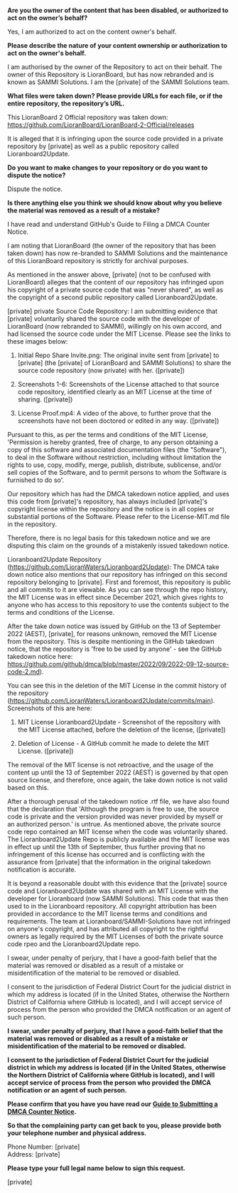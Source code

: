 **Are you the owner of the content that has been disabled, or authorized to act on the owner’s behalf?**

Yes, I am authorized to act on the content owner's behalf.

**Please describe the nature of your content ownership or authorization to act on the owner's behalf.**

I am authorised by the owner of the Repository to act on their behalf. The owner of this Repository is LioranBoard, but has now rebranded and is known as SAMMI Solutions. I am the [private] of the SAMMI Solutions team.

**What files were taken down? Please provide URLs for each file, or if the entire repository, the repository’s URL.**

This LioranBoard 2 Official repository was taken down: https://github.com/LioranBoard/LioranBoard-2-Official/releases

It is alleged that it is infringing upon the source code provided in a private repository by [private] as well as a public repository called Lioranboard2Update.

**Do you want to make changes to your repository or do you want to dispute the notice?**

Dispute the notice.

**Is there anything else you think we should know about why you believe the material was removed as a result of a mistake?**

I have read and understand GitHub's Guide to Filing a DMCA Counter Notice.

I am noting that LioranBoard (the owner of the repository that has been taken down) has now re-branded to SAMMI Solutions and the maintenance of this LioranBoard repository is strictly for archival purposes.

As mentioned in the answer above, [private] (not to be confused with LioranBoard) alleges that the content of our repository has infringed upon his copyright of a private source code that was "never shared", as well as the copyright of a second public repository called Lioranboard2Update.

[private] private Source Code Repository:
I am submitting evidence that [private] voluntarily shared the source code with the developer of LioranBoard (now rebranded to SAMMI), willingly on his own accord, and had licensed the source code under the MIT License. Please see the links to these images below:

1. Initial Repo Share Invite.png: The original invite sent from [private] to [private] (the [private] of LioranBoard and SAMMI Solutions) to share the source code repository (now private) with her. ([private])

2. Screenshots 1-6: Screenshots of the License attached to that source code repository, identified clearly as an MIT License at the time of sharing. ([private])

3. License Proof.mp4: A video of the above, to further prove that the screenshots have not been doctored or edited in any way. ([private])

Pursuant to this, as per the terms and conditions of the MIT License, 'Permission is hereby granted, free of charge, to any person obtaining a copy of this software and associated documentation files (the "Software"), to deal in the Software without restriction, including without limitation the rights to use, copy, modify, merge, publish, distribute, sublicense, and/or sell copies of the Software, and to permit persons to whom the Software is furnished to do so'.

Our repository which has had the DMCA takedown notice applied, and uses this code from [private]'s repository, has always included [private]'s copyright license within the repository and the notice is in all copies or substantial portions of the Software. Please refer to the License-MIT.md file in the repository.

Therefore, there is no legal basis for this takedown notice and we are disputing this claim on the grounds of a mistakenly issued takedown notice.

Lioranboard2Update Repository (https://github.com/LioranWaters/Lioranboard2Update):
The DMCA take down notice also mentions that our repository has infringed on this second repository belonging to [private]. First and foremost, this repository is public and all commits to it are viewable. As you can see through the repo history, the MIT License was in effect since December 2021, which gives rights to anyone who has access to this repository to use the contents subject to the terms and conditions of the License.

After the take down notice was issued by GitHub on the 13 of September 2022 (AEST), [private], for reasons unknown, removed the MIT License from the repository. This is despite mentioning in the GitHub takedown notice, that the repository is 'free to be used by anyone' - see the GitHub takedown notice here: https://github.com/github/dmca/blob/master/2022/09/2022-09-12-source-code-2.md).

You can see this in the deletion of the MIT License in the commit history of the repository (https://github.com/LioranWaters/Lioranboard2Update/commits/main). Screenshots of this are here:

1. MIT License Lioranboard2Update - Screenshot of the repository with the MIT License attached, before the deletion of the license, ([private])

2. Deletion of License - A GitHub commit he made to delete the MIT License. ([private])

The removal of the MIT license is not retroactive, and the usage of the content up until the 13 of September 2022 (AEST) is governed by that open source license, and therefore, once again, the take down notice is not valid based on this.

After a thorough perusal of the takedown notice .rtf file, we have also found that the declaration that 'Although the program is free to use, the source code is private and the version provided was never provided by myself or an authorized person.' is untrue. As mentioned above, the private source code repo contained an MIT license when the code was voluntarily shared. The Lioranboard2Update Repo is publicly available and the MIT license was in effect up until the 13th of September, thus further proving that no infringement of this license has occurred and is conflicting with the assurance from [private] that the information in the original takedown notification is accurate.

It is beyond a reasonable doubt with this evidence that the [private] source code and Lioranboard2Update was shared with an MIT License with the developer for Lioranboard (now SAMMI Solutions). This code that was then used to in the Lioranboard repository. All copyright attribution has been provided in accordance to the MIT license terms and conditions and requirements. The team at Lioranboard/SAMMI-Solutions have not infringed on anyone's copyright, and has attributed all copyright to the rightful owners as legally required by the MIT Licenses of both the private source code rpeo and the Lioranboard2Update repo.

I swear, under penalty of perjury, that I have a good-faith belief that the material was removed or disabled as a result of a mistake or misidentification of the material to be removed or disabled.

I consent to the jurisdiction of Federal District Court for the judicial district in which my address is located (if in the United States, otherwise the Northern District of California where GitHub is located), and I will accept service of process from the person who provided the DMCA notification or an agent of such person.

**I swear, under penalty of perjury, that I have a good-faith belief that the material was removed or disabled as a result of a mistake or misidentification of the material to be removed or disabled.**

**I consent to the jurisdiction of Federal District Court for the judicial district in which my address is located (if in the United States, otherwise the Northern District of California where GitHub is located), and I will accept service of process from the person who provided the DMCA notification or an agent of such person.**

**Please confirm that you have you have read our <a href="https://docs.github.com/articles/guide-to-submitting-a-dmca-counter-notice">Guide to Submitting a DMCA Counter Notice</a>.**

**So that the complaining party can get back to you, please provide both your telephone number and physical address.**

Phone Number: [private]  
Address: [private]

**Please type your full legal name below to sign this request.**

[private]
